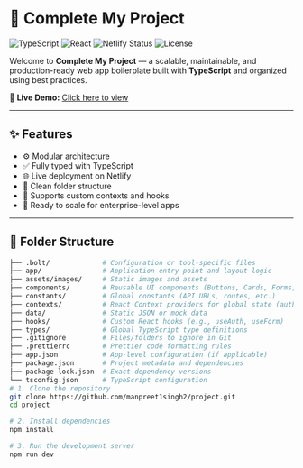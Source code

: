 # 🚀 Complete My Project

![TypeScript](https://img.shields.io/badge/Language-TypeScript-blue)
![React](https://img.shields.io/badge/Library-React-61DAFB?logo=react)
![Netlify Status](https://img.shields.io/netlify/your-site-id?style=flat&logo=netlify)
![License](https://img.shields.io/badge/License-MIT-green)

Welcome to **Complete My Project** — a scalable, maintainable, and production-ready web app boilerplate built with **TypeScript** and organized using best practices.

🔗 **Live Demo:** [Click here to view](https://vocal-crisp-ceae6d.netlify.app/auth/login)

---

## ✨ Features

- ⚙️ Modular architecture
- ✅ Fully typed with TypeScript
- 🌐 Live deployment on Netlify
- 🎯 Clean folder structure
- 🌈 Supports custom contexts and hooks
- 🚀 Ready to scale for enterprise-level apps

---


## 🧱 Folder Structure

```bash
├── .bolt/             # Configuration or tool-specific files
├── app/               # Application entry point and layout logic
├── assets/images/     # Static images and assets
├── components/        # Reusable UI components (Buttons, Cards, Forms, etc.)
├── constants/         # Global constants (API URLs, routes, etc.)
├── contexts/          # React Context providers for global state (auth, theme, etc.)
├── data/              # Static JSON or mock data
├── hooks/             # Custom React hooks (e.g., useAuth, useForm)
├── types/             # Global TypeScript type definitions
├── .gitignore         # Files/folders to ignore in Git
├── .prettierrc        # Prettier code formatting rules
├── app.json           # App-level configuration (if applicable)
├── package.json       # Project metadata and dependencies
├── package-lock.json  # Exact dependency versions
└── tsconfig.json      # TypeScript configuration
# 1. Clone the repository
git clone https://github.com/manpreet1singh2/project.git
cd project

# 2. Install dependencies
npm install

# 3. Run the development server
npm run dev
